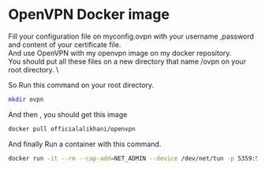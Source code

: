 # OpenVPN Docker image

Fill your configuration file on myconfig.ovpn with your username ,password and content of your certificate file. \
And use OpenVPN with my openvpn image on my docker repository. \
You should put all these files on a new directory that name /ovpn on your root directory. \

So Run this command on your root directory.
```bash
mkdir ovpn
```
And then , you should get this image 

```bash
docker pull officialalikhani/openvpn
```

And finally Run a container with this command. 

```bash
docker run -it --rm --cap-add=NET_ADMIN --device /dev/net/tun -p 5359:5359/udp  -v /root/ovpn:/root officialalikhani/openvpn
```
